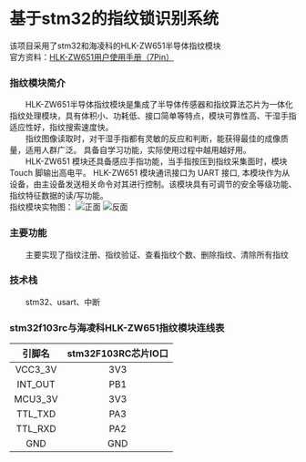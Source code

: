 # 基于stm32的指纹锁识别系统  
  该项目采用了stm32和海凌科的HLK-ZW651半导体指纹模块  
  官方资料：[HLK-ZW651用户使用手册（7Pin）](https://github.com/willow017/fingerprint_lock/blob/main/HLK-ZW651%E7%94%A8%E6%88%B7%E4%BD%BF%E7%94%A8%E6%89%8B%E5%86%8C%EF%BC%887Pin%EF%BC%89.pdf)
  
### 指纹模块简介
　　HLK-ZW651半导体指纹模块是集成了半导体传感器和指纹算法芯片为一体化指纹处理模块，具有体积小、功耗低、接口简单等特点，模块可靠性高、干湿手指适应性好，指纹搜索速度快。  
　　指纹图像读取时，对干湿手指都有灵敏的反应和判断，能获得最佳的成像质量，适用人群广泛。 具备自学习功能，实际使用过程中越用越好用。  
　　HLK-ZW651 模块还具备感应手指功能，当手指按压到指纹采集面时，模块 Touch 脚输出高电平。 HLK-ZW651 模块通讯接口为 UART 接口, 本模块作为从设备，由主设备发送相关命令对其进行控制。该模块具有可调节的安全等级功能、指纹特征数据的读/写功能。  
  指纹模块实物图：
![正面](https://github.com/willow017/fingerprint_lock/blob/main/1.png) ![反面](https://github.com/willow017/fingerprint_lock/blob/main/0.png)  
### 主要功能  
　　主要实现了指纹注册、指纹验证、查看指纹个数、删除指纹、清除所有指纹
### 技术栈  
　　stm32、usart、中断
### stm32f103rc与海凌科HLK-ZW651指纹模块连线表
|引脚名|stm32F103RC芯片IO口|  
|:----:|:----:|  
|VCC3_3V|3V3|    
|INT_OUT|PB1|  
|MCU3_3V|3V3|  
|TTL_TXD|PA3|  
|TTL_RXD|PA2|  
|GND|GND|  
